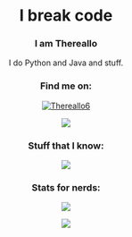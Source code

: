 <h1 align="center">I break code</h1>

<h3 align="center">I am Thereallo</h3>

<p align="center">I do Python and Java and stuff.</p>

<h3 align="center">Find me on:</h3>

<p align="center">
<a href="https://twitter.com/Thereallo6" target="blank"><img align="center" src="https://shields.io/badge/twitter-@Thereallo6-20153a?logo=twitter&style=for-the-badge&labelColor=200f30&logoColor=8a52dd" alt="Thereallo6" />
</a>
</p>
<p align="center">
  <img src="https://lanyard.cnrad.dev/api/896388612764090448?hideDiscrim=true&bg=20153a&idleMessage=There%20are%2014%20bytes%20in%20a%20float&hideStatus=true" />
</p>

<h3 align="center">Stuff that I know:</h3>

<p align="center">
  <img src="https://skillicons.dev/icons?i=js,ts,html,astro,tailwind,cloudflare,vercel,nextjs,py,java,git,figma,discordjs,bun,aws,mongodb&perline=8" />
</p>

<h3 align="center">Stats for nerds:</h3>

<p align="center">
  <img src="https://thereallo-github-readme-stats.vercel.app/api?username=thereallo1026&show_icons=true&locale=en&bg_color=45,200f30,20153a&text_color=ffffff&icon_color=E24BEB&title_color=ffffff&hide_border=true">
</p>
<p align="center">
  <img src="https://thereallo-github-readme-stats.vercel.app/api/top-langs?username=thereallo1026&show_icons=true&locale=en&layout=compact&bg_color=45,200f30,20153a&text_color=ffffff&icon_color=E24BEB&ring_color=B698E3&title_color=ffffff&hide_border=true&hide=java">
</p>

<!-- this is so important: https://youtube.com/watch?v=dQw4w9WgXcQ -->
